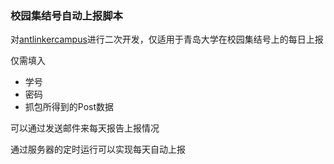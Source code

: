 ### 校园集结号自动上报脚本

对[antlinkercampus](https://github.com/jj4/antlinkercampus)进行二次开发，仅适用于青岛大学在校园集结号上的每日上报

仅需填入

* 学号
* 密码
* 抓包所得到的Post数据

可以通过发送邮件来每天报告上报情况

通过服务器的定时运行可以实现每天自动上报
